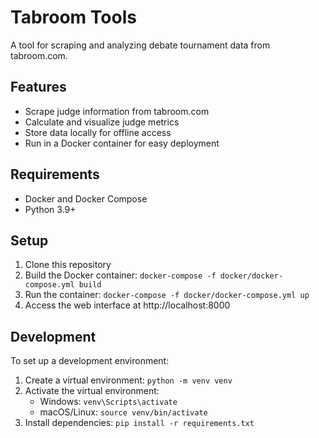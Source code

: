 # Tabroom Tools

A tool for scraping and analyzing debate tournament data from tabroom.com.

## Features

- Scrape judge information from tabroom.com
- Calculate and visualize judge metrics
- Store data locally for offline access
- Run in a Docker container for easy deployment

## Requirements

- Docker and Docker Compose
- Python 3.9+

## Setup

1. Clone this repository
2. Build the Docker container: `docker-compose -f docker/docker-compose.yml build`
3. Run the container: `docker-compose -f docker/docker-compose.yml up`
4. Access the web interface at http://localhost:8000

## Development

To set up a development environment:

1. Create a virtual environment: `python -m venv venv`
2. Activate the virtual environment:
   - Windows: `venv\Scripts\activate`
   - macOS/Linux: `source venv/bin/activate`
3. Install dependencies: `pip install -r requirements.txt`